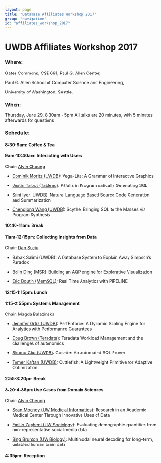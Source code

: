 ```yaml
---
layout: page
title: "Database Affiliates Workshop 2017"
group: "navigation"
id: "affiliates_workshop_2017"
---
```


# UWDB Affiliates Workshop 2017

### **Where**: 

Gates Commons, CSE 691, Paul G. Allen Center,

Paul G. Allen School of Computer Science and Engineering,

University of Washington, Seattle.

### **When**: 

Thursday, June 29, 8:30am - 5pm
All talks are 20 minutes, with 5 minutes afterwards for questions

### **Schedule**:

#### 8:30-9am: Coffee & Tea

#### 9am-10:40am: Interacting with Users
Chair: [Alvin Cheung](http://homes.cs.washington.edu/~akcheung/)

- [Dominik Moritz (UWDB)](https://homes.cs.washington.edu/~domoritz): 
Vega-Lite: A Grammar of Interactive Graphics

- [Justin Talbot (Tableau)](https://research.tableau.com/user/justin-talbot): 
Pitfalls in Programmatically Generating SQL

- [Srini Iyer (UWDB)](http://sriniiyer.github.io/): 
Natural Language Based Source Code Generation and Summarization

- [Chenglong Wang (UWDB)](http://chenglongwang.org/): 
Scythe: Bringing SQL to the Masses via Program Synthesis


#### 10:40-11am: Break

#### 11am-12:15pm: Collecting Insights from Data
Chair: [Dan Suciu](https://homes.cs.washington.edu/~suciu/)

- Babak Salimi (UWDB):
A Database System to Explain Away Simpson’s Paradox

- [Bolin Ding (MSR)](https://www.microsoft.com/en-us/research/people/bolind/):
Building an AQP engine for Explorative Visualization

- [Eric Boutin (MemSQL)](https://www.linkedin.com/in/eric-boutin-3ab0b01):
Real Time Analytics with PIPELINE

#### 12:15-1:15pm: Lunch

#### 1:15-2:55pm: Systems Management
Chair: [Magda Balazinska](http://www.cs.washington.edu/people/faculty/magda)

- [Jennifer Ortiz (UWDB)](https://homes.cs.washington.edu/~jortiz16/):
PerfEnforce: A Dynamic Scaling Engine for Analytics with Performance Guarantees

- [Doug Brown (Teradata)](https://www.linkedin.com/in/douglas-brown-23a78148):
Teradata Workload Management and the challenges of autonomics

- [Shumo Chu (UWDB)](http://shumochu.com): 
Cosette: An automated SQL Prover

- [Tomer Kaftan (UWDB)](https://www.linkedin.com/in/tomerkaftan):
Cuttlefish: A Lightweight Primitive for Adaptive Optimization


#### 2:55-3:20pm Break

#### 3:20-4:35pm Use Cases from Domain Sciences
Chair: [Alvin Cheung](http://homes.cs.washington.edu/~akcheung/)

- [Sean Mooney (UW Medicial Informatics)](http://faculty.washington.edu/sdmooney/):
Research in an Academic Medical Center Through Innovative Uses of Data

- [Emilio Zagheni (UW Sociology)](http://www.zagheni.net/index.html):
Evaluating demographic quantities from non-representative social media data

- [Bing Brunton (UW Biology)](https://www.bingbrunton.com/):
Multimodal neural decoding for long-term, unlabled human brain data

#### 4:35pm: Reception

